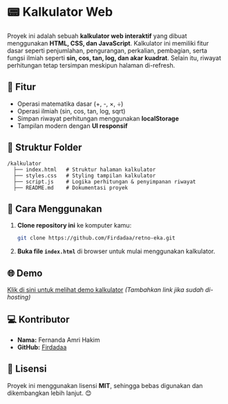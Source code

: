 # 📟 Kalkulator Web

Proyek ini adalah sebuah **kalkulator web interaktif** yang dibuat menggunakan **HTML, CSS, dan JavaScript**. Kalkulator ini memiliki fitur dasar seperti penjumlahan, pengurangan, perkalian, pembagian, serta fungsi ilmiah seperti **sin, cos, tan, log, dan akar kuadrat**. Selain itu, riwayat perhitungan tetap tersimpan meskipun halaman di-refresh.

## 🚀 Fitur
- Operasi matematika dasar (+, -, ×, ÷)
- Operasi ilmiah (sin, cos, tan, log, sqrt)
- Simpan riwayat perhitungan menggunakan **localStorage**
- Tampilan modern dengan **UI responsif**

## 📂 Struktur Folder
```
/kalkulator
  ├── index.html   # Struktur halaman kalkulator
  ├── styles.css   # Styling tampilan kalkulator
  ├── script.js    # Logika perhitungan & penyimpanan riwayat
  ├── README.md    # Dokumentasi proyek
```

## 🔧 Cara Menggunakan
1. **Clone repository ini** ke komputer kamu:
   ```sh
   git clone https://github.com/Firdadaa/retno-eka.git
   ```
2. **Buka file `index.html`** di browser untuk mulai menggunakan kalkulator.

## 🌐 Demo
[Klik di sini untuk melihat demo kalkulator](#) *(Tambahkan link jika sudah di-hosting)*

## 💻 Kontributor
- **Nama:** Fernanda Amri Hakim
- **GitHub:** [Firdadaa](https://github.com/Firdadaa)

## 📜 Lisensi
Proyek ini menggunakan lisensi **MIT**, sehingga bebas digunakan dan dikembangkan lebih lanjut. 😊
